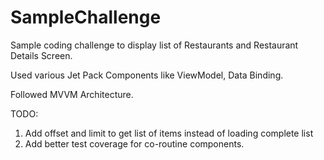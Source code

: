 # SampleChallenge

Sample coding challenge to display list of Restaurants and Restaurant Details Screen.

Used various Jet Pack Components like ViewModel, Data Binding.

Followed MVVM Architecture.

TODO:
1) Add offset and limit to get list of items instead of loading complete list
2) Add better test coverage for co-routine components.
